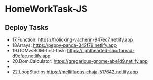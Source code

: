 # HomeWorkTask-JS
## Deploy Tasks
* 17.Function: https://frolicking-vacherin-947ec7.netlify.app
* 18Arrays: https://peppy-panda-342f79.netlify.app
* 19.DOMvsBOM-first-task: https://lighthearted-shortbread-d9efee.netlify.app
* 20.Dom.Calculator: https://gregarious-gnome-abe1d9.netlify.app
*
* 22.LoopStudios:https://mellifluous-chaja-517642.netlify.app
